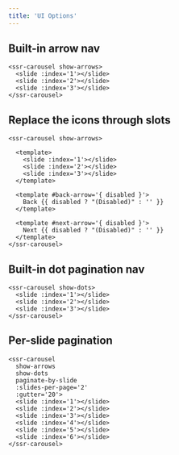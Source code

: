 ```yaml
---
title: 'UI Options'
---
```


## Built-in arrow nav

<demos-ui-arrows></demos-ui-arrows>

```vue
<ssr-carousel show-arrows>
  <slide :index='1'></slide>
  <slide :index='2'></slide>
  <slide :index='3'></slide>
</ssr-carousel>
```

## Replace the icons through slots

<demos-ui-custom-arrows></demos-ui-custom-arrows>

```vue
<ssr-carousel show-arrows>

  <template>
    <slide :index='1'></slide>
    <slide :index='2'></slide>
    <slide :index='3'></slide>
  </template>

  <template #back-arrow='{ disabled }'>
    Back {{ disabled ? "(Disabled)" : '' }}
  </template>

  <template #next-arrow='{ disabled }'>
    Next {{ disabled ? "(Disabled)" : '' }}
  </template>
</ssr-carousel>
```

## Built-in dot pagination nav

<demos-ui-dots></demos-ui-dots>

```vue
<ssr-carousel show-dots>
  <slide :index='1'></slide>
  <slide :index='2'></slide>
  <slide :index='3'></slide>
</ssr-carousel>
```

## Per-slide pagination

<demos-ui-paginate-by-slide></demos-ui-paginate-by-slide>

```vue
<ssr-carousel
  show-arrows
  show-dots
  paginate-by-slide
  :slides-per-page='2'
  :gutter='20'>
  <slide :index='1'></slide>
  <slide :index='2'></slide>
  <slide :index='3'></slide>
  <slide :index='4'></slide>
  <slide :index='5'></slide>
  <slide :index='6'></slide>
</ssr-carousel>
```
